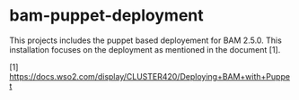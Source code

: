 bam-puppet-deployment
=====================

This projects includes the puppet based deployement for BAM 2.5.0. This installation focuses on the deployment as mentioned in the document [1].

[1] https://docs.wso2.com/display/CLUSTER420/Deploying+BAM+with+Puppet

